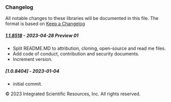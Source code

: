 ### Changelog
All notable changes to these libraries will be documented in this file.
The format is based on [Keep a Changelog](https://keepachangelog.com/en/1.0.0/)

##### [1.1.8518] - 2023-04-28 Preview 01
* Split README.MD to attribution, cloning, open-source and read me files.
* Add code of conduct, contribution and security documents.
* Increment version.

##### [1.0.8404] - 2023-01-04
* initial commit.

&copy;  2023 Integrated Scientific Resources, Inc. All rights reserved.

[1.1.8518]: https://github.com/ATECoder/dn.onc.rpc
